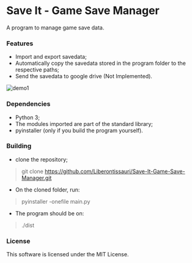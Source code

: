# Save It - Game Save Manager
A program to manage game save data.

### Features

- Import and export savedata;
- Automatically copy the savedata stored in the program folder to the respective paths;
- Send the savedata to google drive (Not Implemented).

![demo1](https://i.imgur.com/JMP5RpF.png)

### Dependencies

- Python 3;
- The modules imported are part of the standard library;
- pyinstaller (only if you build the program yourself).

### Building

- clone the repository;

> git clone https://github.com/Liberontissauri/Save-It-Game-Save-Manager.git

- On the cloned folder, run:

> pyinstaller -onefile main.py

- The program should be on:

> ./dist

### License

This software is licensed under the MIT License.